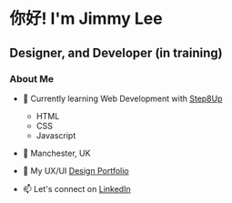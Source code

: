 # 你好! I'm Jimmy Lee
## Designer, and Developer (in training)

### About Me

- 🌱 Currently learning Web Development with [Step8Up](https://github.com/Step8Up-SBC)
  - HTML
  - CSS
  - Javascript

- 📍 Manchester, UK
- 🌳 My UX/UI [Design Portfolio](https://jimlee.co)
- 📫 Let's connect on [LinkedIn](https://www.linkedin.com/in/mrjimelee/)




<!--
**jimmylee88/jimmylee88** is a ✨ _special_ ✨ repository because its `README.md` (this file) appears on your GitHub profile.

Here are some ideas to get you started:

- 🔭 I’m currently working on ...
- 🌱 I’m currently learning ...
- 👯 I’m looking to collaborate on ...
- 🤔 I’m looking for help with ...
- 💬 Ask me about ...
- 📫 How to reach me: ...
- 😄 Pronouns: ...
- ⚡ Fun fact: ...
-->

